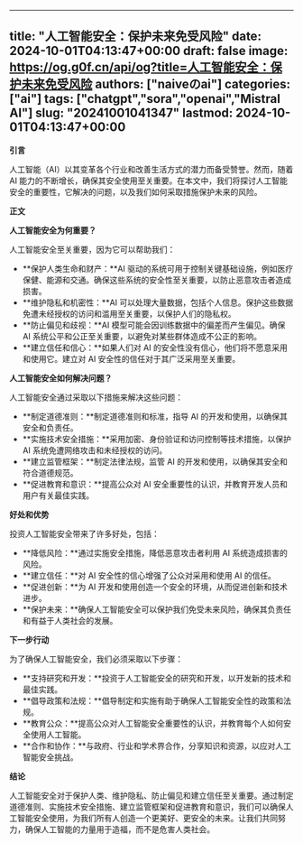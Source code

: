 
---
title: "人工智能安全：保护未来免受风险"
date: 2024-10-01T04:13:47+00:00
draft: false
image: https://og.g0f.cn/api/og?title=人工智能安全：保护未来免受风险
authors: ["naiveのai"]
categories: ["ai"]
tags: ["chatgpt","sora","openai","Mistral AI"]
slug: "20241001041347"
lastmod: 2024-10-01T04:13:47+00:00
---
**引言**

人工智能（AI）以其变革各个行业和改善生活方式的潜力而备受赞誉。然而，随着 AI 能力的不断增长，确保其安全使用至关重要。在本文中，我们将探讨人工智能安全的重要性，它解决的问题，以及我们如何采取措施保护未来的风险。

**正文**

**人工智能安全为何重要？**

人工智能安全至关重要，因为它可以帮助我们：

- **保护人类生命和财产：**AI 驱动的系统可用于控制关键基础设施，例如医疗保健、能源和交通。确保这些系统的安全性至关重要，以防止恶意攻击者造成损害。
- **维护隐私和机密性：**AI 可以处理大量数据，包括个人信息。保护这些数据免遭未经授权的访问和滥用至关重要，以保护人们的隐私权。
- **防止偏见和歧视：**AI 模型可能会因训练数据中的偏差而产生偏见。确保 AI 系统公平和公正至关重要，以避免对某些群体造成不公正的影响。
- **建立信任和信心：**如果人们对 AI 的安全性没有信心，他们将不愿意采用和使用它。建立对 AI 安全性的信任对于其广泛采用至关重要。

**人工智能安全如何解决问题？**

人工智能安全通过采取以下措施来解决这些问题：

- **制定道德准则：**制定道德准则和标准，指导 AI 的开发和使用，以确保其安全和负责任。
- **实施技术安全措施：**采用加密、身份验证和访问控制等技术措施，以保护 AI 系统免遭网络攻击和未经授权的访问。
- **建立监管框架：**制定法律法规，监管 AI 的开发和使用，以确保其安全和符合道德规范。
- **促进教育和意识：**提高公众对 AI 安全重要性的认识，并教育开发人员和用户有关最佳实践。

**好处和优势**

投资人工智能安全带来了许多好处，包括：

- **降低风险：**通过实施安全措施，降低恶意攻击者利用 AI 系统造成损害的风险。
- **建立信任：**对 AI 安全性的信心增强了公众对采用和使用 AI 的信任。
- **促进创新：**为 AI 开发和使用创造一个安全的环境，从而促进创新和技术进步。
- **保护未来：**确保人工智能安全可以保护我们免受未来风险，确保其负责任和有益于人类社会的发展。

**下一步行动**

为了确保人工智能安全，我们必须采取以下步骤：

- **支持研究和开发：**投资于人工智能安全的研究和开发，以开发新的技术和最佳实践。
- **倡导政策和法规：**倡导制定和实施有助于确保人工智能安全性的政策和法规。
- **教育公众：**提高公众对人工智能安全重要性的认识，并教育每个人如何安全使用人工智能。
- **合作和协作：**与政府、行业和学术界合作，分享知识和资源，以应对人工智能安全挑战。

**结论**

人工智能安全对于保护人类、维护隐私、防止偏见和建立信任至关重要。通过制定道德准则、实施技术安全措施、建立监管框架和促进教育和意识，我们可以确保人工智能安全使用，为我们所有人创造一个更美好、更安全的未来。让我们共同努力，确保人工智能的力量用于造福，而不是危害人类社会。